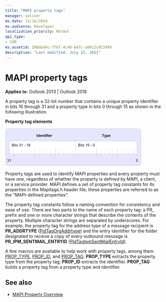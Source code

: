 ```yaml
---
title: "MAPI property tags"
manager: soliver
ms.date: 11/16/2014
ms.audience: Developer
localization_priority: Normal
api_type:
- COM
ms.assetid: 380dad4c-7fbf-4c49-b67c-ab612c923499
description: "Last modified: July 23, 2011"
---
```


# MAPI property tags
  
**Applies to**: Outlook 2013 | Outlook 2016 
  
A property tag is a 32-bit number that contains a unique property identifier in bits 16 through 31 and a property type in bits 0 through 15 as shown in the following illustration. 
  
**Property tag elements**
  
![Property tag elements](media/amapi_10.gif "Property tag elements")
  
Property tags are used to identify MAPI properties and every property must have one, regardless of whether the property is defined by MAPI, a client, or a service provider. MAPI defines a set of property tag constants for its properties in the Mapitags.h header file; these properties are referred to as the "MAPI-defined properties". 
  
The property tag constants follow a naming convention for consistency and ease of use. There are two parts to the name of each property tag: a PR_ prefix and one or more character strings that describe the contents of the property. Multiple character strings are separated by underscores. For example, the property tag for the address type of a message recipient is **PR\_ADDRTYPE** ([PidTagOrgAddrtype](https://msdn.microsoft.com/library/d40b5707-e4d5-4746-88d4-8616a3789789%28Office.15%29.aspx)) and the entry identifier for the folder designated to receive a copy of every outbound message is **PR_IPM_SENTMAIL_ENTRYID** ([PidTagIpmSentMailEntryId](pidtagipmsentmailentryid-canonical-property.md)).
  
A few macros are available to help work with property tags, among them [PROP_TYPE](prop_type.md), [PROP_ID](prop_id.md), and [PROP_TAG](prop_tag.md). **PROP\_TYPE** extracts the property type from the property tag; **PROP\_ID** extracts the identifier. **PROP_TAG** builds a property tag from a property type and identifier. 
  
## See also

- [MAPI Property Overview](mapi-property-overview.md)

